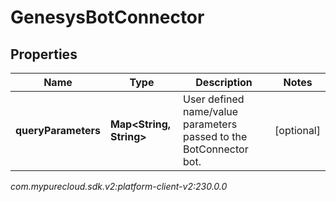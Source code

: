 # GenesysBotConnector


## Properties

| Name | Type | Description | Notes |
| ------------ | ------------- | ------------- | ------------- |
| **queryParameters** | **Map&lt;String, String&gt;** | User defined name/value parameters passed to the BotConnector bot. |  [optional] |




_com.mypurecloud.sdk.v2:platform-client-v2:230.0.0_

